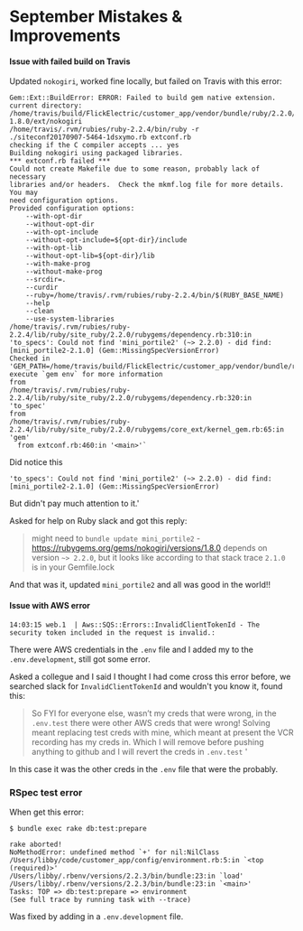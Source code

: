 # September Mistakes & Improvements

#### Issue with failed build on Travis

Updated `nokogiri`, worked fine locally, but failed on Travis with this error:

```shell
Gem::Ext::BuildError: ERROR: Failed to build gem native extension.
current directory:
/home/travis/build/FlickElectric/customer_app/vendor/bundle/ruby/2.2.0/gems/nokogiri-1.8.0/ext/nokogiri
/home/travis/.rvm/rubies/ruby-2.2.4/bin/ruby -r
./siteconf20170907-5464-1dsxymo.rb extconf.rb
checking if the C compiler accepts ... yes
Building nokogiri using packaged libraries.
*** extconf.rb failed ***
Could not create Makefile due to some reason, probably lack of necessary
libraries and/or headers.  Check the mkmf.log file for more details.  You may
need configuration options.
Provided configuration options:
	--with-opt-dir
	--without-opt-dir
	--with-opt-include
	--without-opt-include=${opt-dir}/include
	--with-opt-lib
	--without-opt-lib=${opt-dir}/lib
	--with-make-prog
	--without-make-prog
	--srcdir=.
	--curdir
	--ruby=/home/travis/.rvm/rubies/ruby-2.2.4/bin/$(RUBY_BASE_NAME)
	--help
	--clean
	--use-system-libraries
/home/travis/.rvm/rubies/ruby-2.2.4/lib/ruby/site_ruby/2.2.0/rubygems/dependency.rb:310:in
'to_specs': Could not find 'mini_portile2' (~> 2.2.0) - did find:
[mini_portile2-2.1.0] (Gem::MissingSpecVersionError)
Checked in
'GEM_PATH=/home/travis/build/FlickElectric/customer_app/vendor/bundle/ruby/2.2.0',
execute `gem env` for more information
from
/home/travis/.rvm/rubies/ruby-2.2.4/lib/ruby/site_ruby/2.2.0/rubygems/dependency.rb:320:in
'to_spec'
from
/home/travis/.rvm/rubies/ruby-2.2.4/lib/ruby/site_ruby/2.2.0/rubygems/core_ext/kernel_gem.rb:65:in
'gem'
  from extconf.rb:460:in '<main>'`
```

Did notice this

```shell
'to_specs': Could not find 'mini_portile2' (~> 2.2.0) - did find:
[mini_portile2-2.1.0] (Gem::MissingSpecVersionError)
```

But didn't pay much attention to it.'

Asked for help on Ruby slack and got this reply:

>might need to `bundle update mini_portile2` - https://rubygems.org/gems/nokogiri/versions/1.8.0 depends on version `~> 2.2.0`, but it looks like according to that stack trace `2.1.0` is in your Gemfile.lock

And that was it, updated `mini_portile2` and all was good in the world!!


#### Issue with AWS error

```
14:03:15 web.1  | Aws::SQS::Errors::InvalidClientTokenId - The security token included in the request is invalid.:
```

There were AWS credentials in the `.env` file and I added my to the `.env.development`, still got some error.

Asked a collegue and I said I thought I had come cross this error before, we searched slack for `InvalidClientTokenId` and wouldn't you know it, found this:

>So FYI for everyone else, wasn’t my creds that were wrong, in the `.env.test` there were other AWS creds that were wrong! Solving meant replacing test creds with mine, which meant at present the VCR recording has my creds in. Which I will remove before pushing anything to github and I will revert the creds in  `.env.test` '

In this case it was the other creds in the `.env` file that were the probably.


### RSpec test error

When get this error:

```shell
$ bundle exec rake db:test:prepare

rake aborted!
NoMethodError: undefined method `+' for nil:NilClass
/Users/libby/code/customer_app/config/environment.rb:5:in `<top (required)>'
/Users/libby/.rbenv/versions/2.2.3/bin/bundle:23:in `load'
/Users/libby/.rbenv/versions/2.2.3/bin/bundle:23:in `<main>'
Tasks: TOP => db:test:prepare => environment
(See full trace by running task with --trace)
```

Was fixed by adding in a `.env.development` file.
